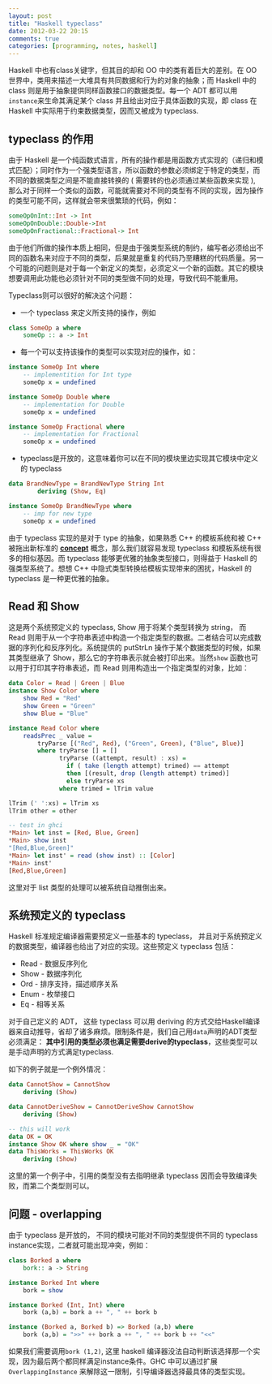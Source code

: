```yaml
---
layout: post
title: "Haskell typeclass"
date: 2012-03-22 20:15
comments: true
categories: [programming, notes, haskell]
---
```


Haskell 中也有class关键字，但其目的却和 OO 中的类有着巨大的差别。在 OO 世界中，类用来描述一大堆具有共同数据和行为的对象的抽象；而 Haskell 中的 class 则是用于抽象提供同样函数接口的数据类型。每一个 ADT 都可以用`instance`来生命其满足某个 class 并且给出对应于具体函数的实现，即 class 在 Haskell 中实际用于约束数据类型，因而又被成为 typeclass.

<!--more-->

## typeclass 的作用

由于 Haskell 是一个纯函数式语言，所有的操作都是用函数方式实现的（递归和模式匹配）；同时作为一个强类型语言，所以函数的参数必须绑定于特定的类型，而不同的数据类型之间是不能直接转换的 ( 需要转的也必须通过某些函数来实现 ), 那么对于同样一个类似的函数，可能就需要对不同的类型有不同的实现，因为操作的类型可能不同，这样就会带来很繁琐的代码，例如：

``` haskell
someOpOnInt::Int -> Int
someOpOnDouble::Double->Int
someOpOnFractional::Fractional-> Int
```

由于他们所做的操作本质上相同，但是由于强类型系统的制约，编写者必须给出不同的函数名来对应于不同的类型，后果就是重复的代码乃至糟糕的代码质量。另一个可能的问题则是对于每一个新定义的类型，必须定义一个新的函数。其它的模块想要调用此功能也必须针对不同的类型做不同的处理，导致代码不能重用。

Typeclass则可以很好的解决这个问题：
- 一个 typeclass 来定义所支持的操作，例如  
``` haskell
class SomeOp a where
    someOp :: a -> Int
```

- 每一个可以支持该操作的类型可以实现对应的操作，如：  
``` haskell
instance SomeOp Int where
    -- implementition for Int type
    someOp x = undefined

instance SomeOp Double where
    -- implementation for Double
    someOp x = undefined

instance SomeOp Fractional where
    -- implementation for Fractional
    someOp x = undefined
```

- typeclass是开放的，这意味着你可以在不同的模块里边实现其它模块中定义的 typeclass   
``` haskell
data BrandNewType = BrandNewType String Int
        deriving (Show, Eq)

instance SomeOp BrandNewType where
    -- imp for new type
    someOp x = undefined
```

由于 typeclass 实现的是对于 type 的抽象，如果熟悉 C++ 的模板系统和被 C++ 被拖出新标准的 [**concept**](http://en.wikipedia.org/wiki/Concepts_%28C%2B%2B%29) 概念，那么我们就容易发现 typeclass 和模板系统有很多的相似基因。而 typeclass 能够更优雅的抽象类型接口，则得益于 Haskell 的强类型系统了。想想 C++ 中隐式类型转换给模板实现带来的困扰，Haskell 的 typeclass 是一种更优雅的抽象。

## Read 和 Show

这是两个系统预定义的 typeclass, Show 用于将某个类型转换为 string， 而 Read 则用于从一个字符串表述中构造一个指定类型的数据。二者结合可以完成数据的序列化和反序列化。系统提供的 putStrLn 操作于某个数据类型的时候，如果其类型继承了 Show，那么它的字符串表示就会被打印出来。当然`show` 函数也可以用于打印其字符串表述，而 Read 则用构造出一个指定类型的对象，比如：

``` haskell
data Color = Read | Green | Blue
instance Show Color where
    show Red = "Red"
    show Green = "Green"
    show Blue = "Blue"

instance Read Color where 
    readsPrec _ value =
        tryParse [("Red", Red), ("Green", Green), ("Blue", Blue)]
        where tryParse [] = []
              tryParse ((attempt, result) : xs) = 
                if ( take (length attempt) trimed) == attempt
                then [(result, drop (length attempt) trimed)]
                else tryParse xs
              where trimed = lTrim value

lTrim (' ':xs) = lTrim xs
lTrim other = other

-- test in ghci
*Main> let inst = [Red, Blue, Green]
*Main> show inst
"[Red,Blue,Green]"
*Main> let inst' = read (show inst) :: [Color]
*Main> inst'
[Red,Blue,Green]
```

这里对于 list 类型的处理可以被系统自动推倒出来。

## 系统预定义的 typeclass

Haskell 标准规定编译器需要预定义一些基本的 typeclass， 并且对于系统预定义的数据类型，编译器也给出了对应的实现。这些预定义 typeclass 包括：
- Read - 数据反序列化   
- Show - 数据序列化    
- Ord  - 排序支持，描述顺序关系    
- Enum - 枚举接口     
- Eq   - 相等关系    

对于自己定义的 ADT， 这些 typeclass  可以用 deriving 的方式交给Haskell编译器来自动推导，省却了诸多麻烦。限制条件是，我们自己用`data`声明的ADT类型必须满足： **其中引用的类型必须也满足需要derive的typeclass**，这些类型可以是手动声明的方式满足typeclass.

如下的例子就是一个例外情况：
```haskell
data CannotShow = CannotShow
    deriving (Show)

data CannotDeriveShow = CannotDeriveShow CannotShow
    deriving (Show)

-- this will work
data OK = OK
instance Show OK where show _ = "OK"
data ThisWorks = ThisWorks OK
    deriving (Show)
```
这里的第一个例子中，引用的类型没有去指明继承 typeclass 因而会导致编译失败，而第二个类型则可以。

## 问题 - overlapping

由于 typeclass 是开放的， 不同的模块可能对不同的类型提供不同的 typeclass instance实现，二者就可能出现冲突，例如：

``` haskell
class Borked a where 
    bork:: a -> String

instance Borked Int where
    bork = show

instance Borked (Int, Int) where
    bork (a,b) = bork a ++ ", " ++ bork b

instance (Borked a, Borked b) => Borked (a,b) where
    bork (a,b) = ">>" ++ bork a ++ ", " ++ bork b ++ "<<"
```

如果我们需要调用`bork (1,2)`, 这里 haskell 编译器没法自动判断该选择那一个实现，因为最后两个都同样满足instance条件。GHC 中可以通过扩展 `OverlappingInstance` 来解除这一限制，引导编译器选择最具体的类型实现。
